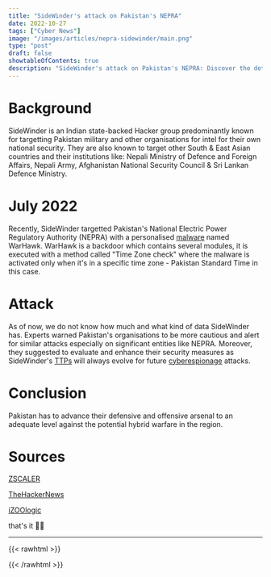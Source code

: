 ```yaml
---
title: "SideWinder's attack on Pakistan's NEPRA"
date: 2022-10-27
tags: ["Cyber News"]
image: "/images/articles/nepra-sidewinder/main.png"
type: "post"
draft: false
showtableOfContents: true
description: "SideWinder's attack on Pakistan's NEPRA: Discover the details and implications of the recent cyber attack. Read our article."
---
```

# Background

SideWinder is an Indian state-backed Hacker group predominantly known for targetting Pakistan military and other organisations for intel for their own national security. They are also known to target other South & East Asian countries and their institutions like: Nepali Ministry of Defence and Foreign Affairs, Nepali Army, Afghanistan National Security Council & Sri Lankan Defence Ministry. 

# July 2022

Recently, SideWinder targetted Pakistan's National Electric Power Regulatory Authority (NEPRA) with a personalised [malware](https://en.wikipedia.org/wiki/Malware) named WarHawk. WarHawk is a backdoor which contains several modules, it is executed with a method called "Time Zone check" where the malware is activated only when it's in a specific time zone - Pakistan Standard Time in this case. 

# Attack

As of now, we do not know how much and what kind of data SideWinder has. Experts warned Pakistan's organisations to be more cautious and alert for similar attacks especially on significant entities like NEPRA. Moreover, they suggested to evaluate and enhance their security measures as SideWinder's [TTPs](https://en.wikipedia.org/wiki/Terrorist_Tactics,_Techniques,_and_Procedures) will always evolve for future [cyberespionage](https://en.wikipedia.org/wiki/Cyber_spying) attacks. 

# Conclusion 

Pakistan has to advance their defensive and offensive arsenal to an adequate level against the potential hybrid warfare in the region.

# Sources 

[ZSCALER](https://www.zscaler.com/blogs/security-research/warhawk-new-backdoor-arsenal-sidewinder-apt-group-0)

[TheHackerNews](https://thehackernews.com/2022/10/sidewinder-apt-using-new-warhawk.html)

[iZOOlogic](https://izoologic.com/2022/10/27/new-warhawk-malware-spread-by-the-sidewinder-apt-in-pakistan/)

that's it ✌🏽

-------------------------------------------------------------
{{< rawhtml >}} 
<script src="https://utteranc.es/client.js"
        repo="mansoorbarri/website"
        issue-term="title"
        theme="dark-blue"
        crossorigin="anonymous"
        async>
</script>
{{< /rawhtml >}}